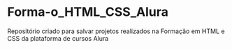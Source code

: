 # Forma-o_HTML_CSS_Alura
Repositório criado para salvar projetos realizados na Formação em HTML e CSS da plataforma de cursos Alura
